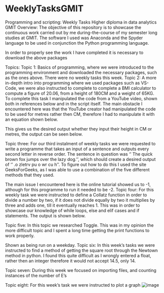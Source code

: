 # WeeklyTasksGMIT
Programming and scripting: Weekly Tasks	
Higher diploma in data analytics GMIT
Overview:
The objective of this repository is to showcase the continuous work carried out by me during-the-course of my semester long studies at GMIT. The software I used was Anaconda and the Spyder language to be used in conjunction the Python programming language. 
  
In order to properly see the work I have completed it is necessary to download the above packages 

Topics: 
Topic 1: Basics of programming, where we were introduced to the programming environment and downloaded the necessary packages, such as the ones above. There were no weekly tasks this week.
Topic 2: A more in-depth intro into programming where we used packages such as VS-Code, we were also instructed to complete to complete a BMI calculator to compute a figure of 20.06, from a height of 180CM and a weight of 65KG. To complete this task I manipulated the code from a YouTube video, shown both in references below and in the script itself. The main obstacle I encountered here was that the YouTube creator had manipulated the code to be used for metres rather then CM, therefore I had to manipulate it with an equation shown below.
 
This gives us the desired output whether they input their height in CM or metres, the output can be seen below. 
 
Topic three: For our third instalment of weekly tasks we were requested to write a programme that takes an input of a sentence and outputs every second letter in reverse order. The sentence in question was ‘’ The quick brown fox jumps over the lazy dog.’’, which should create a desired output of ‘’ .o zletrv pu o wr cu h’’. To figure out how to do this I used the site GeeksForGeeks, as I was able to use a combination of the five different methods that they used.
 
The main issue I encountered here is the online tutorial showed us to -1, although for this programme to run it needed to be -2. 
Topic four: For this weekly task we were instructed to define a Collatz function in order to divide a number by two, if it does not divide equally by two it multiplies by three and adds one, till it eventually reaches 1. This was in order to showcase our knowledge of while loops, else and elif cases and if statements. The output is shown below.
 
Topic five: 
In this topic we researched Toggle. This was in my opinion the more difficult topic and I spent a long time getting the print functions to work properly. 
 
Shown as being run on a weekday.
Topic six: 
In this week’s tasks we were instructed to find a method of getting the square root through the Newtown method in python. I found this quite difficult as I wrongly entered a float, rather then an integer therefore it would not accept 14.5, only 14. 
 

Topic seven: 
During this week we focused on importing files, and counting instances of the number of E’s

Topic eight: 
 For this week’s task we were instructed to plot a graph 
 ![image](https://user-images.githubusercontent.com/78098791/117673598-37e1c900-b1ab-11eb-94e7-7919ee1cfaa9.png)


